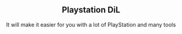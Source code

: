<h2 align="center">Playstation DiL</h2>
<p align="center"> It will make it easier for you with a lot of PlayStation and many tools </p>
